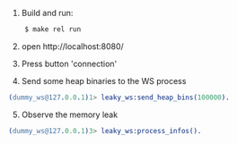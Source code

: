 1. Build and run:
```bash
    $ make rel run
```

2. open http://localhost:8080/

3. Press button 'connection'

4. Send some heap binaries to the WS process
```erlang
(dummy_ws@127.0.0.1)1> leaky_ws:send_heap_bins(100000).
```

5. Observe the memory leak
```erlang
(dummy_ws@127.0.0.1)3> leaky_ws:process_infos().
```
